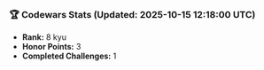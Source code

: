 ### 🏆 Codewars Stats (Updated: 2025-10-15 12:18:00 UTC)

- **Rank:** 8 kyu
- **Honor Points:** 3
- **Completed Challenges:** 1
